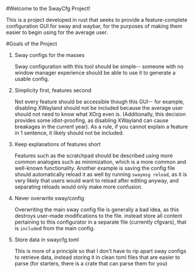 #Welcome to the SwayCfg Project!

This is a project developed in rust that seeks to provide a feature-complete configuration GUI for sway and waybar, for the purposes of making them easier to begin using for the average user.

#Goals of the Project

1. Sway configs for the masses

    Sway configuration with this tool should be simple-- someone with no window manager experience should be able to use it to generate a usable config.

2. Simplicity first, features second

    Not every feature should be accessible though this GUI-- for example, disabling XWayland should not be included because the average user should not need to know what XOrg even is. (Additionally, this decision provides some idiot-proofing, as disabling XWayland can cause breakages in the current year). As a rule, if you cannot explain a feature in 1 sentence, it likely should not be included.

3. Keep explanations of features short

    Features such as the scratchpad should be described using more common analogies such as minimization, which is a more common and well-known functionality. Another example is saving the config file should automatically reload it as well by running `swaymsg reload`, as it is very likely that users would want to reload after editing anyway, and separating reloads would only make more confusion.

4. Never overwrite sway/config

    Overwriting the main sway config file is generally a bad idea, as this destroys user-made modifications to the file. instead store all content pertaining to this configurator in a separate file (currently cfgvars), that is `include`d from the main config.

5. Store data in swaycfg.toml

    This is more of a principle so that I don't have to rip apart sway configs to retrieve data, instead storing it in clean toml files that are easier to parse (for starters, there is a crate that can parse them for you)